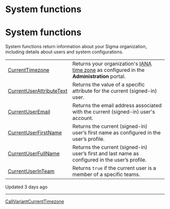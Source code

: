 # System functions

# System functions

System functions return information about your Sigma organization, including details about users and system configurations.

|  |  |
| --- | --- |
| [CurrentTimezone](/docs/currenttimezone) | Returns your organization's [IANA time zone](https://www.iana.org/time-zones) as configured in the **Administration** portal. |
| [CurrentUserAttributeText](/docs/currentuserattributetext) | Returns the value of a specific attribute for the current (signed-in) user. |
| [CurrentUserEmail](/docs/currentuseremail) | Returns the email address associated with the current (signed-in) user's account. |
| [CurrentUserFirstName](/docs/currentuserfirstname) | Returns the current (signed-in) user’s first name as configured in the user’s profile. |
| [CurrentUserFullName](/docs/currentuserfullname) | Returns the current (signed-in) user’s first and last name as configured in the user’s profile. |
| [CurrentUserInTeam](currentuserinteam) | Returns `true` if the current user is a member of a specific teams. |

Updated 3 days ago

---

[CallVariant](/docs/callvariant)[CurrentTimezone](/docs/currenttimezone)